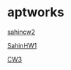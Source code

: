 # aptworks
[sahincw2](https://sahinalcin.github.io/aptworks/sahincw2)

[SahinHW1](https://sahinalcin.github.io/aptworks/SahinHW1)

[CW3](https://sahinalcin.github.io/aptworks/inspector.html)
